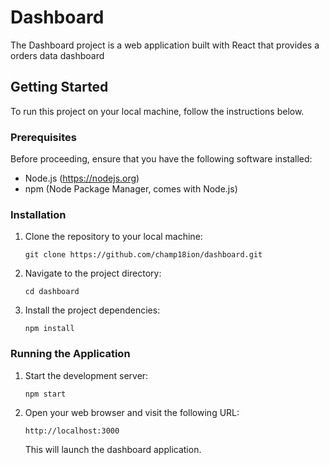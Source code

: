 # Dashboard

The Dashboard project is a web application built with React that provides a orders data dashboard

## Getting Started

To run this project on your local machine, follow the instructions below.

### Prerequisites

Before proceeding, ensure that you have the following software installed:

- Node.js (https://nodejs.org)
- npm (Node Package Manager, comes with Node.js)

### Installation

1. Clone the repository to your local machine:

   ```shell
   git clone https://github.com/champ18ion/dashboard.git
   ```

2. Navigate to the project directory:

   ```shell
   cd dashboard
   ```

3. Install the project dependencies:

   ```shell
   npm install
   ```

### Running the Application

1. Start the development server:

   ```shell
   npm start
   ```

2. Open your web browser and visit the following URL:

   ```
   http://localhost:3000
   ```

   This will launch the dashboard application.
